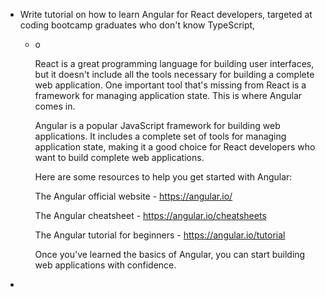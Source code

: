 - Write tutorial on how to learn Angular for React developers, targeted at coding bootcamp graduates who don't know TypeScript,
	- o
	  
	  React is a great programming language for building user interfaces, but it doesn't include all the tools necessary for building a complete web application. One important tool that's missing from React is a framework for managing application state. This is where Angular comes in.
	  
	   Angular is a popular JavaScript framework for building web applications. It includes a complete set of tools for managing application state, making it a good choice for React developers who want to build complete web applications.
	  
	  Here are some resources to help you get started with Angular:
	  
	  The Angular official website - https://angular.io/
	  
	  The Angular cheatsheet - https://angular.io/cheatsheets
	  
	  The Angular tutorial for beginners - https://angular.io/tutorial
	  
	  Once you've learned the basics of Angular, you can start building web applications with confidence.
-